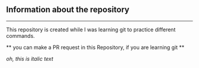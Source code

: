 ## Information about the repository
------------------------------------------

This repository is created while I was learning git to practice different commands.

** you can make a PR request in this Repository, if you are learning git **

_oh, this is italic text_
